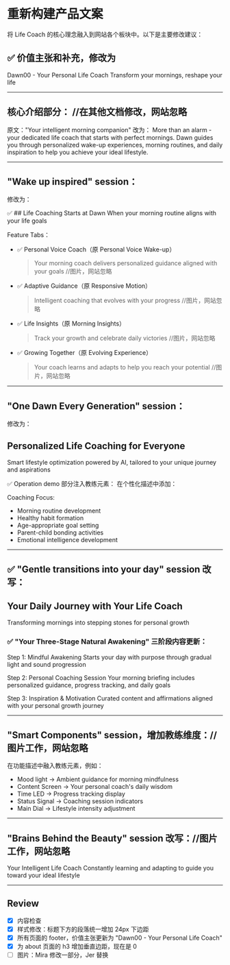 # 重新构建产品文案
将 Life Coach 的核心理念融入到网站各个板块中。以下是主要修改建议：

## ✅ 价值主张和补充，修改为
Dawn00 - Your Personal Life Coach
Transform your mornings, reshape your life

---

## 核心介绍部分： //在其他文档修改，网站忽略
原文："Your intelligent morning companion"
改为：
More than an alarm - your dedicated life coach that starts with perfect mornings.
Dawn guides you through personalized wake-up experiences, morning routines, and daily inspiration to help you achieve your ideal lifestyle.

---

## "Wake up inspired" session：
修改为：

✅ ## Life Coaching Starts at Dawn
When your morning routine aligns with your life goals

Feature Tabs：
- ✅ Personal Voice Coach（原 Personal Voice Wake-up）
  > Your morning coach delivers personalized guidance aligned with your goals //图片，网站忽略
- ✅ Adaptive Guidance（原 Responsive Motion）
  > Intelligent coaching that evolves with your progress //图片，网站忽略
- ✅ Life Insights（原 Morning Insights）
  > Track your growth and celebrate daily victories //图片，网站忽略
- ✅ Growing Together（原 Evolving Experience）
  > Your coach learns and adapts to help you reach your potential //图片，网站忽略

---

## "One Dawn Every Generation"  session：
修改为：

## Personalized Life Coaching for Everyone
Smart lifestyle optimization powered by AI, tailored to your unique journey and aspirations


✅ Operation demo 部分注入教练元素：
在个性化描述中添加：

Coaching Focus:
- Morning routine development
- Healthy habit formation
- Age-appropriate goal setting
- Parent-child bonding activities
- Emotional intelligence development

---

## ✅ "Gentle transitions into your day" session 改写：


## Your Daily Journey with Your Life Coach
Transforming mornings into stepping stones for personal growth

### ✅ "Your Three-Stage Natural Awakening" 三阶段内容更新：

Step 1: Mindful Awakening
Starts your day with purpose through gradual light and sound progression

Step 2: Personal Coaching Session
Your morning briefing includes personalized guidance, progress tracking, and daily goals

Step 3: Inspiration & Motivation
Curated content and affirmations aligned with your personal growth journey

---

## "Smart Components" session，增加教练维度：//图片工作，网站忽略
在功能描述中融入教练元素，例如：

- Mood light → Ambient guidance for morning mindfulness
- Content Screen → Your personal coach's daily wisdom
- Time LED → Progress tracking display
- Status Signal → Coaching session indicators
- Main Dial → Lifestyle intensity adjustment

---

## "Brains Behind the Beauty"  session 改写：//图片工作，网站忽略


Your Intelligent Life Coach
Constantly learning and adapting to guide you toward your ideal lifestyle

---

## Review
- [x] 内容检查
- [x] 样式修改：标题下方的段落统一增加 24px 下边距
- [x] 所有页面的 footer，价值主张更新为 "Dawn00 - Your Personal Life Coach"
- [x] 为 about 页面的 h3 增加垂直边距，现在是 0 
- [ ] 图片：Mira 修改一部分，Jer 替换